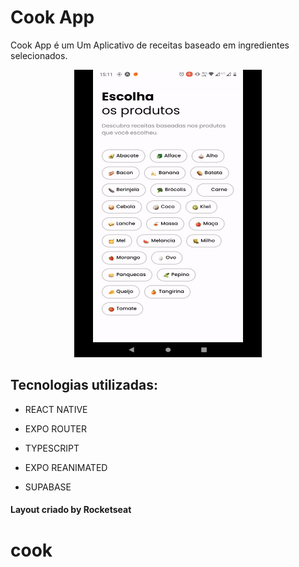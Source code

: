 # Cook App

Cook App é um Um Aplicativo de receitas baseado em ingredientes selecionados.

 <p align="center">
    <img width="300" height="460" src="./cook-app-view.gif">
 </p>

## Tecnologias utilizadas:

- REACT NATIVE

- EXPO ROUTER

- TYPESCRIPT

- EXPO REANIMATED

- SUPABASE

#### Layout criado by Rocketseat
# cook
